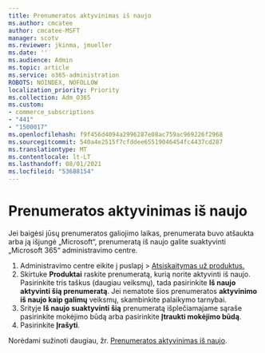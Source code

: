 ```yaml
---
title: Prenumeratos aktyvinimas iš naujo
ms.author: cmcatee
author: cmcatee-MSFT
manager: scotv
ms.reviewer: jkinma, jmueller
ms.date: ''
ms.audience: Admin
ms.topic: article
ms.service: o365-administration
ROBOTS: NOINDEX, NOFOLLOW
localization_priority: Priority
ms.collection: Adm_O365
ms.custom:
- commerce_subscriptions
- "441"
- "1500017"
ms.openlocfilehash: f9f456d4094a2996287e08ac759ac969226f2968
ms.sourcegitcommit: 540a4e2515f7cfddee65519046454fc4437cd287
ms.translationtype: MT
ms.contentlocale: lt-LT
ms.lasthandoff: 08/01/2021
ms.locfileid: "53688154"
---
```

# <a name="how-to-reactivate-a-subscription"></a>Prenumeratos aktyvinimas iš naujo

Jei baigėsi jūsų prenumeratos galiojimo laikas, prenumerata buvo atšaukta arba ją išjungė „Microsoft“, prenumeratą iš naujo galite suaktyvinti „Microsoft 365“ administravimo centre.
  
1. Administravimo centre eikite į  puslapį \> [Atsiskaitymas už produktus.](https://go.microsoft.com/fwlink/p/?linkid=842054)
2. Skirtuke **Produktai** raskite prenumeratą, kurią norite aktyvinti iš naujo. Pasirinkite tris taškus (daugiau veiksmų), tada pasirinkite **Iš naujo aktyvinti šią prenumeratą**.
    Jei nematote šios prenumeratos **aktyvinimo iš naujo kaip galimų** veiksmų, skambinkite palaikymo tarnybai.
3. Srityje **Iš naujo suaktyvinti šią** prenumeratą išplečiamajame sąraše pasirinkite mokėjimo būdą arba pasirinkite **Įtraukti mokėjimo būdą**.
4. Pasirinkite **Įrašyti**.

Norėdami sužinoti daugiau, žr. [Prenumeratos aktyvinimas iš naujo](/microsoft-365/commerce/subscriptions/reactivate-your-subscription).